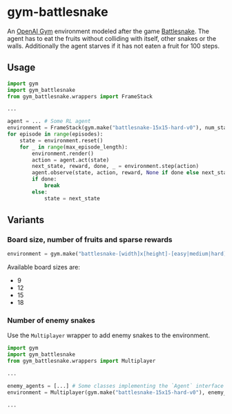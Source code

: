 # gym-battlesnake

An [OpenAI Gym](https://gym.openai.com/) environment modeled after the game [Battlesnake](https://www.battlesnake.io/). The agent has to eat the fruits without colliding with itself, other snakes or the walls. Additionally the agent starves if it has not eaten a fruit for 100 steps.

## Usage

```python
import gym
import gym_battlesnake
from gym_battlesnake.wrappers import FrameStack

...

agent = ... # Some RL agent
environment = FrameStack(gym.make("battlesnake-15x15-hard-v0"), num_stacked_frames=2)
for episode in range(episodes):
    state = environment.reset()
    for _ in range(max_episode_length):
        environment.render()
        action = agent.act(state)
        next_state, reward, done, _ = environment.step(action)
        agent.observe(state, action, reward, None if done else next_state)
        if done:
            break
        else:
            state = next_state
```

## Variants

### Board size, number of fruits and sparse rewards

```python
environment = gym.make("battlesnake-[width]x[height]-[easy|medium|hard]-<sparse>-v0")
```

Available board sizes are:
- 9
- 12
- 15
- 18

### Number of enemy snakes

Use the `Multiplayer` wrapper to add enemy snakes to the environment.

```python
import gym
import gym_battlesnake
from gym_battlesnake.wrappers import Multiplayer

...

enemy_agents = [...] # Some classes implementing the `Agent` interface
environment = Multiplayer(gym.make("battlesnake-15x15-hard-v0"), enemy_agents=enemy_agents)

...
```
